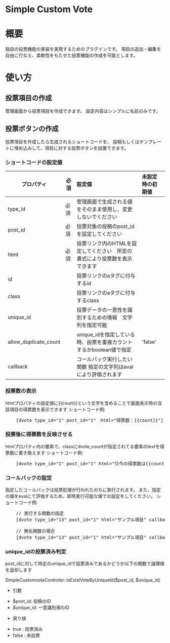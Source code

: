 Simple Custom Vote
=============

# 概要
独自の投票機能の実装を実現するためのプラグインです。
項目の追加・編集を自由に行なえ、柔軟性をもたせた投票機能の作成を可能とします。

# 使い方
## 投票項目の作成
管理画面から投票項目を作成できます。
設定内容はシンプルに名前のみです。

## 投票ボタンの作成
投票項目を作成したら生成されるショートコードを、
投稿もしくはテンプレートに埋め込みして、項目に対する投票ボタンを設置できます。

### ショートコードの設定値
| プロパティ | 必須 | 設定値  | 未設定時の初期値 |
| ------------- | ------------- |:----- |:----- |
|type_id | 必須 | 管理画面で生成される値をそのまま使用し、変更しないでください | |
|post_id | 必須 | 投票対象の投稿のpost_idを設定してください | |
|html | 必須 | 投票リンク内のHTMLを設定してください　所定の書式により投票数を表示できます | |
|id |  | 投票リンクのaタグに付与するid | |
|class |  | 投票リンクのaタグに付与するclass | |
|unique_id |  | 投票データの一意性を識別するための情報　文字列を指定可能 | |
|allow_duplicate_count |  | unique_idを指定している時、投票を重複カウントするかboolean値で指定 |'false'|
|callback |  | コールバック実行したい関数 指定の文字列はevalにより評価されます |　|

### 投票数の表示
htmlプロパティの設定値に{{count}}という文字を含めることで画面表示時の当該項目の得票数を表示できます
ショートコード例:
<pre>
	[dvote type_id="1" post_id="1"　html="得票数：{{count}}"]
</pre>

### 投票後に得票数を反映させる
htmlプロパティ内の要素で、classにdvote_countが指定されてる要素のtextを得票数に書き換えます
ショートコード例:
<pre>
	[dvote type_id="1" post_id="1" html="只今の得票数は<span class=\'dvote_count\'>{{count}}</span>です"]
</pre>

### コールバックの設定
指定したコールバックは投票処理が行われたのちに実行されます。
また、指定の値をevalにて評価するため、即時実行可能な値での設定をしてください。
ショートコード例:
<pre>
	// 実行する関数の指定
	[dvote type_id="13" post_id="1" html="サンプル項目" callback="someFunction()"]

	// 無名関数の場合
	[dvote type_id="13" post_id="1" html="サンプル項目" callback="(function(){/* something to do */})()"]
</pre>

### unique_idの投票済み判定
post_idに対して特定のunique_idで投票済みであるかどうか以下の関数で論理値を返却します

SimpleCustomvoteControler::isExistVoteByUniqueId($post_id, $unique_id)

- 引数
 * $post_id: 投稿のID
 * $unique_id: 一意識別用のID

- 戻り値
 * true : 投票済み
 * false : 未投票
